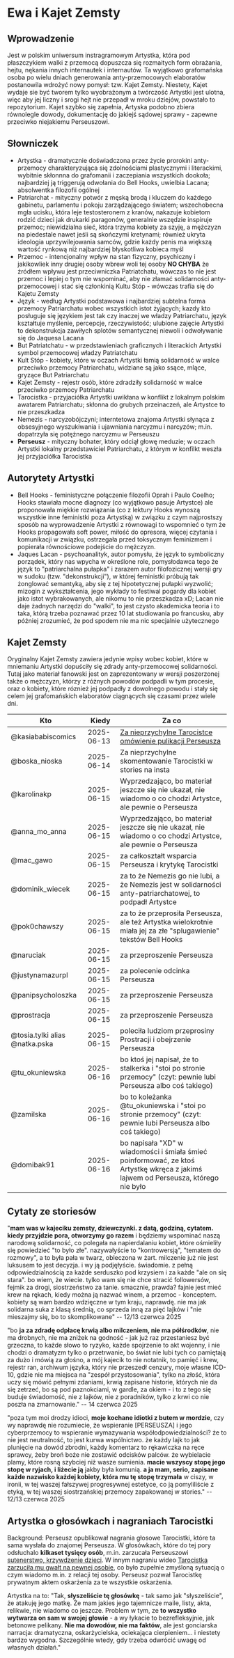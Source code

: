 # Ewa i Kajet Zemsty

## Wprowadzenie

Jest w polskim uniwersum instragramowym Artystka, która pod płaszczykiem walki z przemocą dopuszcza się rozmaitych form obrażania, hejtu, nękania innych internautek i internautów.
Ta wyjątkowo grafomańska osoba po wielu dniach generowania anty-przemocowych elaboratów postanowila wdrożyć nowy pomysł: tzw. Kajet Zemsty.
Niestety, Kajet wydaje sie być tworem tylko wyobrażonym a twórczość Artystki jest ulotna, więc aby jej liczny i srogi hejt nie przepadł w mroku dziejów, powstało to repozytorium.
Kajet szybko się zapełnia, Artyska podobno zbiera równolegle dowody, dokumentację do jakiejś sądowej sprawy - zapewne przeciwko niejakiemu Perseuszowi.

## Słowniczek

* Artystka - dramatycznie doświadczona przez życie prorokini anty-przemocy charakteryzująca się zdolnościami plastycznymi i literackimi, wybitnie skłonnna do grafomanii i zaczepiania wszystkich dookoła; najbardziej ją triggerują odwołania do Bell Hooks, uwielbia Lacana; absolwentka filozofii ogólnej
* Patriarchat - mityczny potwór z męską brodą i kluczem do każdego gabinetu, parlamentu i pokoju zarządzającego światem; wszechobecna mgła ucisku, która leje testosteronem z kranów, nakazuje kobietom rodzić dzieci jak drukarki paragonów, generalnie wszędzie inspiruje przemoc; niewidzialna sieć, która trzyma kobiety za szyję, a mężczyzn na piedestale nawet jeśli są skończymi kretynami; również ukryta ideologia uprzywilejowania samców, gdzie każdy penis ma większą wartość rynkową niż najbardziej błyskotliwa kobieca myśl
* Przemoc - intencjonalny wpływ na stan fizyczny, psychiczny i jakikowliek inny drugiej osoby wbrew woli tej osoby **NO CHYBA** że źródłem wpływu jest przeciwniczka Patriatchatu, wówczas to nie jest przemoc i lepiej o tym nie wspominać, aby nie złamać solidarności anty-przemocowej i stać się członkinią Kultu Stóp - wówczas trafia się do Kajetu Zemsty
* Język - według Artystki podstawowa i najbardziej subtelna forma przemocy Patriarchatu wobec wszystkich istot żyjących; kazdy kto posługuje się językiem jest tak czy inaczej we władzy Patriarchatu, język kształtuje myślenie, percepcje, rzeczywistość; ulubione zajęcie Artystki to dekonstrukcja zawiłych splotów semantycznej niewoli i odwoływanie się do Jaquesa Lacana
* But Patriatchatu - w przedstawieniach graficznych i literackich Artystki symbol przemocowej władzy Patriatchatu
* Kult Stóp - kobiety, które w oczach Artystki łamią solidarność w walce przeciwko przemocy Patriarchatu, widziane są jako ssące, mlące, gryzące But Patriarchatu
* Kajet Zemsty - rejestr osób, które zdradziły solidarność w walce przeciwko przemocy Patriarchatu
* Tarocistka - przyjaciółka Artystki uwikłana w konflikt z lokalnym polskim awatarem Patriarchatu; skłonna do grubych przeinaczeń, ale Artystce to nie przeszkadza
* Nemezis - narcyzobójczyni; interntetowa znajoma Artystki słynąca z obsesyjnego wyszukiwania i ujawniania narcyzmu i narcyzów; m.in. dopatrzyła się potężnego narcyzmu w Perseuszu
* **Perseusz** - mityczny bohater, który odciął głowę meduzie; w oczach Artystki lokalny przedstawiciel Patriarchatu, z którym w konfilkt weszła jej przyjaciółka Tarocistka

## Autorytety Artystki

* Bell Hooks - feministyczne połączenie filozofii Oprah i Paulo Coelho; Hooks stawiała mocne diagnozy (co wyjątkowo pasuje Artystce) ale proponowała miękkie rozwiązania (co z lektury Hooks wynoszą wszystkie inne feministki poza Artystką) w związku z czym najprostszy sposób na wyprowadzenie Artystki z równowagi to wspomnieć o tym że Hooks propagowała soft power, miłość do opresora, więcej czytania i komunikacji w związku, ostrzegała przed toksycznym feminizmem i popierała równościowe podejście do mężczyzn.
* Jaques Lacan - psychoanalityk, autor pomysłu, że język to symboliczny porządek, który nas wpycha w określone role, pomysłodawca tego że język to "patriarchalna pułapka" i zarazem autor filofozicznej wersji gry w sudoku (tzw. "dekonstrukcji"), w której feministki próbują tak żonglować semantyką, aby się z tej hipotetycznej pułapki wyzwolić; mizogin z wykształcenia, jego wykłady to festiwal pogardy dla kobiet jako istot wybrakowanych, ale nikomu to nie przeszkadza xD; Lacan nie daje żadnych narzędzi do "walki", to jest czysto akademicka teoria i to taka, którą trzeba poznawać przez 10 lat studiowania po francusku, aby później zrozumieć, że pod spodem nie ma nic specjalnie użytecznego

## Kajet Zemsty

Oryginalny Kajet Zemsty zawiera jedynie wpisy wobec kobiet, które w mniemaniu Artystki dopuściły się zdrady anty-przemocowej solidarności. Tutaj jako materiał fanowski jest on zaprezentowany w wersji poszerzonej także o mężczyzn, którzy z różnych powodów podpadli w tym procesie, oraz o kobiety, które róznież jej podpadły z dowolnego powodu i stały się celem jej grafomańskich elaboratów ciągnących się czasami przez wiele dni.

Kto | Kiedy | Za co
--- | --- | ---
@kasiababiscomics | 2025-06-13 | [Za nieprzychylne Tarocistce omówienie pulikacji Perseusza](https://www.youtube.com/watch?v=p6-7Ll3fBJM)
@boska_nioska | 2025-06-14 | Za nieprzychylne skomentowanie Tarocistki w stories na insta
@karolinakp | 2025-06-15  | Wyprzedzająco, bo materiał jeszcze się nie ukazał, nie wiadomo o co chodzi Artystce, ale pewnie o Perseusza
@anna_mo_anna | 2025-06-15 | Wyprzedzająco, bo materiał jeszcze się nie ukazał, nie wiadomo o co chodzi Artystce, ale pewnie o Perseusza
@mac_gawo | 2025-06-15 | za całkoształt wsparcia Perseusza i krytykę Tarocistki
@dominik_wiecek | 2025-06-15 | za to że Nemezis go nie lubi, a że Nemezis jest w solidarności anty-patriarchatowej, to podpadł Artystce
@pok0chawszy | 2025-06-15 | za to że przeprosiła Perseusza, ale też Artystka wielokrotnie miała jej za złe "splugawienie" tekstów Bell Hooks
@naruciak | 2025-06-15 | za przeproszenie Perseusza
@justynamazurpl | 2025-06-15 | za polecenie odcinka Perseusza
@panipsycholoszka | 2025-06-15 | za przeproszenie Perseusza
@prostracja | 2025-06-15 | za przeproszenie Perseusza
@tosia.tylki alias @natka.pska | 2025-06-15 | poleciła ludziom przeprosiny Prostracji i obejrzenie Perseusza
@tu_okuniewska | 2025-06-16 | bo ktoś jej napisał, że to stalkerka i "stoi po stronie przemocy" (czyt: pewnie lubi Perseusza albo coś takiego)
@zamilska | 2025-06-16 | bo to koleżanka @tu_okuniewska i "stoi po stronie przemocy" (czyt: pewnie lubi Perseusza albo coś takiego)
@domibak91 | 2025-06-16 | bo napisała "XD" w wiadomości i śmiała śmieć poinformować, ze ktoś Artystkę wkręca z jakimś lajwem od Perseusza, którego nie było

## Cytaty ze storiesów

"**mam was w kajeciku zemsty, dziewczynki. z datą, godziną, cytatem. kiedy przyjdzie pora, otworzymy go razem** i będziemy wspominać naszą narodową solidarność, co polegała na napierdalaniu kobiet, które ośmieliły się powiedzieć "to było złe". nazywałyście to "kontrowersją", "tematem do rozmowy", a to była pała w twarz, obleczona w żart. milczenie już nie jest luksusem to jest decyzja. i wy ją podjęłyście. świadomie. z pełną odpowiedzialnością za każde serduszko pod krzysiem i za każde "ale on się stara". bo wiem, że wiecie. tylko wam się nie chce stracić followersów, fejmik za drogi, siostrzeństwo za tanie. smacznie, prawda? fajnie jest mieć krew na rękach, kiedy można ją nazwać winem, a przemoc - konceptem. kobiety są wam bardzo wdzięczne w tym kraju, naprawdę. nie ma jak solidarna suka z klasą średnią, co sprzeda inną za pięć lajków i "nie mieszajmy się, bo to skomplikowane" -- 12/13 czerwca 2025

"bo **ja za zdradę odpłacę krwią albo milczeniem, nie ma półśrodków**, nie ma drobnych, nie ma zniżek na godność - jak już raz przestaniesz być grzeczna, to każde słowo to ryzyko, każde spojrzenie to akt wojenny, i nie chodzi o dramatyzm tylko o przetrwanie, bo świat nie lubi tych co pamiętają za dużo i mówią za głośno, a mój kajecik to nie notatnik, to pamięć i krew, rejestr ran, archiwum języka, który nie przeszedł cenzury, moje własne ICD-10, gdzie nie ma miejsca na "zespół przystosowania", tylko na złość, która uczy się mówić pełnymi zdaniami, krwią zapisane historie, których nie da się zetrzeć, bo są pod paznokciami, w gardle, za okiem - i to z tego się buduje świadomość, nie z lajków, nie z poradników, tylko z krwi co nie poszła na zmarnowanie." -- 14 czerwca 2025

"poza tym moi drodzy idioci, **moje kochane idiotki z butem w mordzie**, czy wy naprawdę nie rozumiecie, że wspieranie [PERSEUSZA] i jego cyberprzemocy to wspieranie wymazywania współodpowiedzialności? że to nie jest neutralność, to jest kurwa wspólnictwo. że każdy lajk to jak plunięcie na dowód zbrodni, każdy komentarz to rękawiczka na ręce sprawcy, żeby broń boże nie zostawić odcisków palców. że wybielacie plamy, które rosną szybciej niż wasze sumienia. **macie wszyscy stopę jego stopę w ryjach, i liżecie ją** jakby była komunią. **a ja mam, serio, zapisane każde nazwisko każdej kobiety, która mu tę stopę trzymała** w ciszy, w ironii, w tej waszej fałszywej progresywnej estetyce, co ją pomyliliście z etyką, w tej waszej siostrzańskiej przemocy zapakowanej w stories." -- 12/13 czerwca 2025

## Artystka o głosówkach i nagraniach Tarocistki

Background: Perseusz opublikował nagrania głosowe Tarocistki, które ta sama wysłała do znajomej Perseusza. W głosówkach, które do tej pory odsłuchalo **kilkaset tysięcy osób**, m.in. zarzucała Perseuszowi [sutenerstwo, krzywdzenie dzieci](https://youtu.be/zO9tuWrPJ_A?si=_5pRO3yf-Lp4DWkc&t=1540). W innym nagraniu wideo [Tarocistka zarzuciła mu gwałt na pewnej osobie](https://youtu.be/zO9tuWrPJ_A?si=it1ZUkTTpOlf8TU1&t=4728), co było zupełnie zmyśloną sytuacją o czym wiadomo m.in. z relacji tej osoby. Perseusz pozwał Tarocistkę prywatnym aktem oskarżenia za te wszystkie oskarżenia.

Artystka na to: "Tak, **słyszeliście tę głosówkę** - tak samo jak "słyszeliście", że atakuję jego matkę. Że mam jakies jego tajemnicze maile, listy, akta, relikwie, nie wiadomo co jeszcze. Problem w tym, ze **to wszystko wytwarza on sam w swojej głowie** - a wy łykacie to bezrefleksyjnie, jak betonowe pelikany. **Nie ma dowodów, nie ma faktów**, ale jest gonciarska narracja: dramatyczna, oskarżycielska, ociekająca cierpieniem... i niestety bardzo wygodna. Szczególnie wtedy, gdy trzeba odwrócić uwagę od własnych działań."
